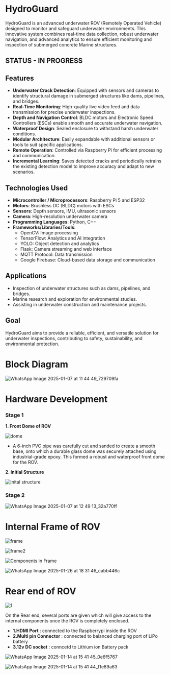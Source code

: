 # HydroGuard  
HydroGuard is an advanced underwater ROV (Remotely Operated Vehicle) designed to monitor and safeguard underwater environments. This innovative system combines real-time data collection, robust underwater navigation, and advanced analytics to ensure efficient monitoring and inspection of submerged concrete Marine structures.  

## STATUS - IN PROGRESS 


## Features  
- **Underwater Crack Detection**: Equipped with sensors and cameras to identify structural damage in submerged structures like dams, pipelines, and bridges.  
- **Real-Time Monitoring**: High-quality live video feed and data transmission for precise underwater inspections.  
- **Depth and Navigation Control**: BLDC motors and Electronic Speed Controllers (ESCs) enable smooth and accurate underwater navigation.  
- **Waterproof Design**: Sealed enclosure to withstand harsh underwater conditions.  
- **Modular Architecture**: Easily expandable with additional sensors or tools to suit specific applications.  
- **Remote Operation**: Controlled via Raspberry Pi for efficient processing and communication.  
- **Incremental Learning**: Saves detected cracks and periodically retrains the existing detection model to improve accuracy and adapt to new scenarios.  


## Technologies Used  
- **Microcontroller / Microprocessors**: Raspberry Pi 5 and ESP32  
- **Motors**: Brushless DC (BLDC) motors with ESCs  
- **Sensors**: Depth sensors, IMU, ultrasonic sensors  
- **Camera**: High-resolution underwater camera  
- **Programming Languages**: Python, C++  
- **Frameworks/Libraries/Tools**:  
  - OpenCV: Image processing  
  - TensorFlow: Analytics and AI integration  
  - YOLO: Object detection and analytics  
  - Flask: Camera streaming and web interface  
  - MQTT Protocol: Data transmission  
  - Google Firebase: Cloud-based data storage and communication  
  

## Applications  
- Inspection of underwater structures such as dams, pipelines, and bridges.  
- Marine research and exploration for environmental studies.  
- Assisting in underwater construction and maintenance projects.  

## Goal  
HydroGuard aims to provide a reliable, efficient, and versatile solution for underwater inspections, contributing to safety, sustainability, and environmental protection.  

# Block Diagram
![WhatsApp Image 2025-01-07 at 11 44 49_729709fa](https://github.com/user-attachments/assets/afcf3cc5-844f-4262-8f25-4f9cdc7466a3)

# Hardware Development
### Stage 1
 **1. Front Dome of ROV**

![dome](https://github.com/user-attachments/assets/1ba59746-89b4-4186-813f-651db0ee2839)

- A 6-inch PVC pipe was carefully cut and sanded to create a smooth base, onto which a durable glass dome was securely attached using industrial-grade epoxy. This formed a robust and waterproof front dome for the ROV.


 **2. Initial Structure**
  
  ![inital structure](https://github.com/user-attachments/assets/edd7670c-33e4-45d0-954e-32490f96dece)

### Stage 2

![WhatsApp Image 2025-01-07 at 12 49 13_32a770ff](https://github.com/user-attachments/assets/22941035-1a90-4ab1-8f47-35949584d7ca)

# Internal Frame of ROV

![frame](https://github.com/user-attachments/assets/7789c2cf-7997-45cf-8c18-f31d774571df)

![frame2](https://github.com/user-attachments/assets/c0e5d8dd-7c21-4b4d-9cd7-919fc5f3b8fd)

![Components in Frame](https://github.com/user-attachments/assets/44a7fc34-0d45-4ea4-bd5c-cd080958af96)

![WhatsApp Image 2025-01-26 at 18 31 46_cabb446c](https://github.com/user-attachments/assets/bca0fe74-c1f1-440f-ac59-cf9825e416e6)

# Rear end of ROV

![1](https://github.com/user-attachments/assets/69081dae-8064-4c00-ab89-f84d25d4290d)

On the Rear end, several ports are given which will give access to the internal components once the ROV is completely enclosed.

- **1.HDMI Port** : connected to the Raspberrypi inside the ROV
- **2.Multi pin Connector** : connected to balanced charging port of LiPo battery
- **3.12v DC socket** : conncetd to Lithium ion Battery pack



![WhatsApp Image 2025-01-14 at 15 41 45_0e6f5767](https://github.com/user-attachments/assets/5bc61f97-f408-4dde-9e92-5bb4495332d5)

![WhatsApp Image 2025-01-14 at 15 41 44_f1e89a63](https://github.com/user-attachments/assets/d6b4dd49-9187-4cf9-8a77-6ee3d3c540bf)

